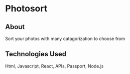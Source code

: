 # Photosort

## About
Sort your photos with many catagorization to choose from

## Technologies Used
Html, Javascript, React, APIs, Passport, Node.js
